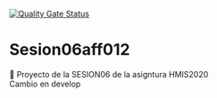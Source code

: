 [![Quality Gate Status](https://sonarcloud.io/api/project_badges/measure?project=21albertoff_Sesion06aff012&metric=alert_status)](https://sonarcloud.io/dashboard?id=21albertoff_Sesion06aff012)
# Sesion06aff012
📑 Proyecto de la SESION06 de la asigntura HMIS2020  
Cambio en develop
